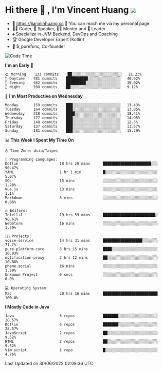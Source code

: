 # Hi there 👋 , I'm Vincent Huang ![](https://komarev.com/ghpvc/?username=Jian-Min-Huang)
- 💎 https://jianminhuang.cc 🙋 You can reach me via my personal page
- 👨‍💻 Coder, 🎤 Speaker, 👨‍🏫 Mentor and 🚀 Leader
- ♠️ Specialize in JVM Backend, DevOps and Coaching
- 🏆 Google Developer Expert (Kotlin)
- 💼 $_purefunc, Co-founder

<!--START_SECTION:waka-->
![Code Time](http://img.shields.io/badge/Code%20Time-0%20secs-blue)

**I'm an Early 🐤** 

```text
🌞 Morning    133 commits    ██░░░░░░░░░░░░░░░░░░░░░░░   11.23% 
🌆 Daytime    481 commits    ██████████░░░░░░░░░░░░░░░   40.62% 
🌃 Evening    462 commits    █████████░░░░░░░░░░░░░░░░   39.02% 
🌙 Night      108 commits    ██░░░░░░░░░░░░░░░░░░░░░░░   9.12%

```
📅 **I'm Most Productive on Wednesday** 

```text
Monday       159 commits    ███░░░░░░░░░░░░░░░░░░░░░░   13.43% 
Tuesday      164 commits    ███░░░░░░░░░░░░░░░░░░░░░░   13.85% 
Wednesday    218 commits    ████░░░░░░░░░░░░░░░░░░░░░   18.41% 
Thursday     177 commits    ███░░░░░░░░░░░░░░░░░░░░░░   14.95% 
Friday       148 commits    ███░░░░░░░░░░░░░░░░░░░░░░   12.5% 
Saturday     137 commits    ███░░░░░░░░░░░░░░░░░░░░░░   11.57% 
Sunday       181 commits    ███░░░░░░░░░░░░░░░░░░░░░░   15.29%

```


📊 **This Week I Spent My Time On** 

```text
⌚︎ Time Zone: Asia/Taipei

💬 Programming Languages: 
Kotlin                   18 hrs 20 mins      ██████████████████████░░░   90.47% 
YAML                     1 hr 1 min          █░░░░░░░░░░░░░░░░░░░░░░░░   5.07% 
SQL                      15 mins             ░░░░░░░░░░░░░░░░░░░░░░░░░   1.28% 
Vue.js                   13 mins             ░░░░░░░░░░░░░░░░░░░░░░░░░   1.1% 
Markdown                 8 mins              ░░░░░░░░░░░░░░░░░░░░░░░░░   0.66%

🔥 Editors: 
IntelliJ                 19 hrs 59 mins      ████████████████████████░   98.61% 
WebStorm                 16 mins             ░░░░░░░░░░░░░░░░░░░░░░░░░   1.39%

🐱‍💻 Projects: 
voice-service            14 hrs 31 mins      ██████████████████░░░░░░░   71.7% 
pure-platform-core       3 hrs 15 mins       ████░░░░░░░░░░░░░░░░░░░░░   16.03% 
notification-proxy       2 hrs 12 mins       ██░░░░░░░░░░░░░░░░░░░░░░░   10.88% 
pheme.social             16 mins             ░░░░░░░░░░░░░░░░░░░░░░░░░   1.39% 
Unknown Project          0 secs              ░░░░░░░░░░░░░░░░░░░░░░░░░   0.0%

💻 Operating System: 
Mac                      20 hrs 16 mins      █████████████████████████   100.0%

```

**I Mostly Code in Java** 

```text
Java                     6 repos             ███████░░░░░░░░░░░░░░░░░░   28.57% 
Kotlin                   6 repos             ███████░░░░░░░░░░░░░░░░░░   28.57% 
JavaScript               2 repos             ██░░░░░░░░░░░░░░░░░░░░░░░   9.52% 
HTML                     2 repos             ██░░░░░░░░░░░░░░░░░░░░░░░   9.52% 
Vim script               1 repo              █░░░░░░░░░░░░░░░░░░░░░░░░   4.76%

```



 Last Updated on 30/06/2022 02:08:36 UTC
<!--END_SECTION:waka-->

